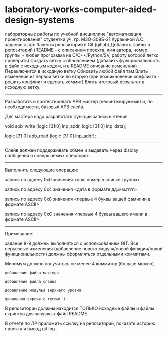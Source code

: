 # laboratory-works-computer-aided-design-systems
лабораторные работы по учебной дисциплине "автоматизация проектирования" студентки уч. гр. М3О-309Б-21 Куракиной А.С.
задание к л/р:
Завести репозиторий в Git (gitlab)
Добавить файлы в репозиторий (README - с описанием проекта, имя автора, номер группы + любая программа на C/C++/Python/SV, работу которой легко проверить)
Создать ветку с обновлением (добавить функциональность в файл с исходным кодом, и в README описание изменения)
Переключится в исходную ветку
Обновить любой файл там
Влить изменение из первой ветки во вторую (при возникновении конфликта - решить конфликт и сделать коммит)
Влить итоговый результат в исходную ветку.
********
Разработать и протестировать APB мастер (несинтезируемый) и, по необходимости, базовый APB слейв.

Для мастера надо разработать функции записи и чтения:

void apb_write (logic [31:0] inp_addr, logic [31:0] inp_data);

logic [31:0] apb_read (logic [31:0] inp_addr);
********
Слейв должен поддерживать обмен и выдавать через display сообщения о совершаемых операциях.
********
Выполнить следующие операции:

запись по адресу 0x0 значения <ваш номер в списке группы>

запись по адресу 0x4 значения <дата в формате дд.мм.гггг>

запись по адресу 0x8 значения <первые 4 буквы вашей фамилии в формате ASCII>

запись по адресу 0xC значения <первые 4 буквы вашего имени в формате ASCII>
*********

Примечание:

задание 8-9 должны выполняться с использованием GIT. Все серьезные изменения (добавление нового модуля/новой функции/новой функциональности) должны оформляться отдельными коммитами.

Минимум должно получиться не менее 4 коммитов (больше можно).

    добавление файла мастера

    добавление файла слейва

    добавление модулья верхнего уровня

    финальная версия с тегом(!)

В репозитории должны находится ТОЛЬКО исходные файлы и файлы скриптов для запуска + файл README.

В отчете по ЛР приложить ссылку на репозиторий, показать историю проекта и вывод git log .
